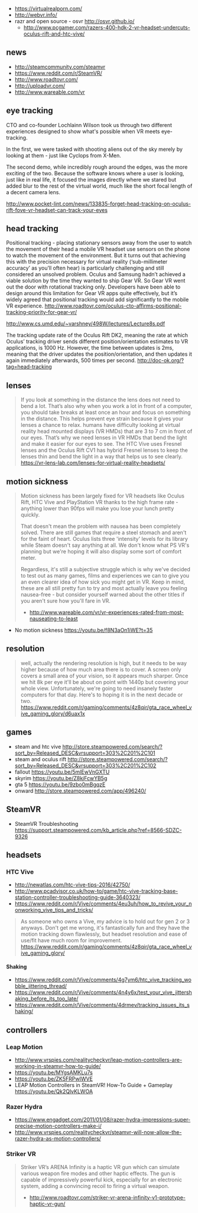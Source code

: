 - https://virtualrealporn.com/
- http://webvr.info/
- razr and open source - osvr http://osvr.github.io/
  - http://www.pcgamer.com/razers-400-hdk-2-vr-headset-undercuts-oculus-rift-and-htc-vive/

## news

- http://steamcommunity.com/steamvr
- https://www.reddit.com/r/SteamVR/
- http://www.roadtovr.com/
- http://uploadvr.com/
- http://www.wareable.com/vr

## eye tracking

CTO and co-founder Lochlainn Wilson took us through two different experiences designed to show what's possible when VR meets eye-tracking.

In the first, we were tasked with shooting aliens out of the sky merely by looking at them - just like Cyclops from X-Men.

The second demo, while incredibly rough around the edges, was the more exciting of the two. Because the software knows where a user is looking, just like in real life, it focused the images directly where we stared but added blur to the rest of the virtual world, much like the short focal length of a decent camera lens.

http://www.pocket-lint.com/news/133835-forget-head-tracking-on-oculus-rift-fove-vr-headset-can-track-your-eyes

## head tracking

Positional tracking - placing stationary sensors away from the user to watch the movement of their head
a mobile VR headset use sensors on the phone to watch the movement of the environment.
But it turns out that achieving this with the precision necessary for virtual reality (‘sub-millimeter accuracy’ as you’ll often hear) is particularly challenging and still considered an unsolved problem.
Oculus and Samsung hadn’t achieved a viable solution by the time they wanted to ship Gear VR.
So Gear VR went out the door with rotational tracking only. Developers have been able to design around this limitation for Gear VR apps quite effectively, but it’s widely agreed that positional tracking would add significantly to the mobile VR experience.
http://www.roadtovr.com/oculus-cto-affirms-positional-tracking-priority-for-gear-vr/

http://www.cs.umd.edu/~varshney/498W/lectures/Lecture8s.pdf

The tracking update rate of the Oculus Rift DK2, meaning the rate at which Oculus’ tracking driver sends different position/orientation estimates to VR applications, is 1000 Hz. However, the time between updates is 2ms, meaning that the driver updates the position/orientation, and then updates it again immediately afterwards, 500 times per second.
http://doc-ok.org/?tag=head-tracking

## lenses

> If you look at something in the distance the lens does not need to bend a lot.
> That’s also why when you work a lot in front of a computer, you should take breaks at least once an hour and focus on something in the distance. This helps prevent eye strain because it gives your lenses a chance to relax.
> humans have difficulty looking at virtual reality head mounted displays (VR HMDs) that are 3 to 7 cm in front of our eyes. That’s why we need lenses in VR HMDs that bend the light and make it easier for our eyes to see. The HTC Vive uses Fresnel lenses and the Oculus Rift CV1 has hybrid Fresnel lenses to keep the lenses thin and bend the light in a way that helps us to see clearly.
> https://vr-lens-lab.com/lenses-for-virtual-reality-headsets/

## motion sickness

> Motion sickness has been largely fixed for VR headsets like Oculus Rift, HTC Vive and PlayStation VR thanks to the high frame rate - anything lower than 90fps will make you lose your lunch pretty quickly.
>
> That doesn't mean the problem with nausea has been completely solved. There are still games that require a steel stomach and aren't for the faint of heart. Oculus lists three 'intensity' levels for its library while Steam doesn't say anything at all. We don't know what PS VR's planning but we're hoping it will also display some sort of comfort meter.
>
> Regardless, it's still a subjective struggle which is why we've decided to test out as many games, films and experiences we can to give you an even clearer idea of how sick you might get in VR. Keep in mind, these are all still pretty fun to try and most actually leave you feeling nausea-free - but consider yourself warned about the other titles if you aren't sure how you'll fare in VR.
> - http://www.wareable.com/vr/vr-experiences-rated-from-most-nauseating-to-least

- No motion sickness https://youtu.be/f8N3aOn1iWE?t=35

## resolution

> well, actually the rendering resolution is high, but it needs to be way higher because of how much area there is to cover. A screen only covers a small area of your vision, so it appears much sharper. Once we hit 8k per eye it'll be about on point with 1440p but covering your whole view. Unfortunately, we're going to need insanely faster computers for that day. Here's to hoping it is in the next decade or two.
> https://www.reddit.com/r/gaming/comments/4z8qir/gta_race_wheel_vive_gaming_glory/d6uax1x

## games

- steam and htc vive http://store.steampowered.com/search/?sort_by=Released_DESC&vrsupport=303%2C201%2C101
- steam and oculus rift http://store.steampowered.com/search/?sort_by=Released_DESC&vrsupport=303%2C201%2C102
- fallout https://youtu.be/5mlEwVnGXTU
- skyrim https://youtu.be/Z8kjFcwYB5g
- gta 5 https://youtu.be/9zbo0mBgqzE
- onward http://store.steampowered.com/app/496240/

## SteamVR

- SteamVR Troubleshooting https://support.steampowered.com/kb_article.php?ref=8566-SDZC-9326

## headsets

### HTC Vive

- http://newatlas.com/htc-vive-tips-2016/42750/
- http://www.pcadvisor.co.uk/how-to/game/htc-vive-tracking-base-station-controller-troubleshooting-guide-3640323/
- https://www.reddit.com/r/Vive/comments/4eu3uh/how_to_revive_your_nonworking_vive_tips_and_tricks/

> As someone who owns a Vive, my advice is to hold out for gen 2 or 3 anyways.
Don't get me wrong, it's fantastically fun and they have the motion tracking down flawlessly, but headset resolution and ease of use/fit have much room for improvement.
> https://www.reddit.com/r/gaming/comments/4z8qir/gta_race_wheel_vive_gaming_glory/

#### Shaking

- https://www.reddit.com/r/Vive/comments/4g7ym6/htc_vive_tracking_wobble_jittering_thread/
- https://www.reddit.com/r/Vive/comments/4n4y6x/test_your_vive_jittershaking_before_its_too_late/
- https://www.reddit.com/r/Vive/comments/4drmev/tracking_issues_its_shaking/

## controllers

### Leap Motion

- http://www.vrspies.com/realitycheckvr/leap-motion-controllers-are-working-in-steamvr-how-to-guide/
- https://youtu.be/MYgsAMKLu7s
- https://youtu.be/ZK5FRPwIWVE
- LEAP Motion Controllers in SteamVR! How-To Guide + Gameplay https://youtu.be/Qk2QlvKLWOA

### Razer Hydra

- https://www.engadget.com/2011/01/08/razer-hydra-impressions-super-precise-motion-controllers-make-i/
- http://www.vrspies.com/realitycheckvr/steamvr-will-now-allow-the-razer-hydra-as-motion-controllers/

### Striker VR

> Striker VR’s ARENA Infinity is a haptic VR gun which can simulate various weapon fire modes and other haptic effects.
> The gun is capable of impressively powerful kick, especially for an electronic system, adding a convincing recoil to firing a virtual weapon.
> - http://www.roadtovr.com/striker-vr-arena-infinity-v1-prototype-haptic-vr-gun/
